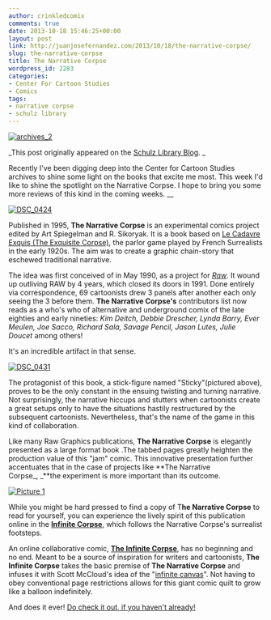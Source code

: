 ```yaml
---
author: crinkledcomix
comments: true
date: 2013-10-18 15:46:25+00:00
layout: post
link: http://juanjosefernandez.com/2013/10/18/the-narrative-corpse/
slug: the-narrative-corpse
title: The Narrative Corpse
wordpress_id: 2283
categories:
- Center For Cartoon Studies
- Comics
tags:
- narrative corpse
- schulz library
---
```


[![archives_2](http://www.cartoonstudies.org/schulz/blog/wp-content/uploads/2013/10/archives_2.gif)](http://www.cartoonstudies.org/schulz/blog/wp-content/uploads/2013/10/archives_2.gif)


_This post originally appeared on the [Schulz Library Blog](http://www.cartoonstudies.org/schulz/blog/).
_




Recently I've been digging deep into the Center for Cartoon Studies archives to shine some light on the books that excite me most. This week I'd like to shine the spotlight on the Narrative Corpse. I hope to bring you some more reviews of this kind in the coming weeks. __




[![DSC_0424](http://www.cartoonstudies.org/schulz/blog/wp-content/uploads/2013/10/DSC_0424-e1382035012569.jpg)](http://www.cartoonstudies.org/schulz/blog/wp-content/uploads/2013/10/DSC_0424-e1382035012569.jpg)


Published in 1995, **The Narrative Corpse** is an experimental comics project edited by Art Spiegelman and R. Sikoryak. It is a book based on [Le Cadavre Exquis (The Exquisite Corpse)](http://exquisitecorpse.com/definition/About.html), the parlor game played by French Surrealists in the early 1920s. The aim was to create a graphic chain-story that eschewed traditional narrative.

The idea was first conceived of in May 1990, as a project for [_Raw_](http://en.wikipedia.org/wiki/Raw_(magazine)). It wound up outliving RAW by 4 years, which closed its doors in 1991. Done entirely via correspondence, 69 cartoonists drew 3 panels after another each only seeing the 3 before them. **The Narrative Corpse's** contributors list now reads as a who's who of alternative and underground comix of the late eighties and early nineties: _Kim Deitch, Debbie Drescher, Lynda Barry, Ever Meulen, Joe Sacco, Richard Sala, Savage Pencil, Jason Lutes, Julie Doucet_ among others!

It's an incredible artifact in that sense.


[![DSC_0431](http://www.cartoonstudies.org/schulz/blog/wp-content/uploads/2013/10/DSC_0431-e1382035151810.jpg)](http://www.cartoonstudies.org/schulz/blog/wp-content/uploads/2013/10/DSC_0431-e1382035151810.jpg)


The protagonist of this book, a stick-figure named "Sticky"(pictured above), proves to be the only constant in the ensuing twisting and turning narrative. Not surprisingly, the narrative hiccups and stutters when cartoonists create a great setups only to have the situations hastily restructured by the subsequent cartoonists. Nevertheless, that's the name of the game in this kind of collaboration.

Like many Raw Graphics publications, **The Narrative Corpse** is elegantly presented as a large format book .The tabbed pages greatly heighten the production value of this "jam" comic. This innovative presentation further accentuates that in the case of projects like **The Narrative Corpse_, _**the experiment is more important than its outcome.


[![Picture 1](http://www.cartoonstudies.org/schulz/blog/wp-content/uploads/2013/10/Picture-1.png)](http://corpsey.trubbleclub.com/)


While you might be hard pressed to find a copy of T**he Narrative Corpse** to read for yourself, you can experience the lively spirit of this publication online in the **[Infinite Corpse](http://corpsey.trubbleclub.com/)**, which follows the Narrative Corpse's surrealist footsteps.

An online collaborative comic, **[The Infinite Corpse](http://corpsey.trubbleclub.com/)**, has no beginning and no end. Meant to be a source of inspiration for writers and cartoonists, **The Infinite Corpse** takes the basic premise of **The Narrative Corpse** and infuses it with Scott McCloud's idea of the "[infinite canvas](http://en.wikipedia.org/wiki/Infinite_canvas)". Not having to obey conventional page restrictions allows for this giant comic quilt to grow like a balloon indefinitely.

And does it ever! [Do check it out, if you haven't already!](http://corpsey.trubbleclub.com/)

